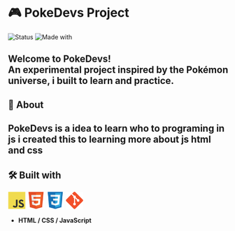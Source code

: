 # 🎮 PokeDevs Project

![Status](https://img.shields.io/badge/status-FINISH-green) 
![Made with](https://img.shields.io/badge/made%20with-JS-red) 

Welcome to **PokeDevs**!  
An experimental project inspired by the Pokémon universe, i built to learn and practice.
---

## 🚀 About
PokeDevs is a idea to learn who to programing in js i created this to learning more about js html and css
---

## 🛠️ Built with
<p align="left">
  <img src="https://raw.githubusercontent.com/devicons/devicon/master/icons/javascript/javascript-original.svg" alt="javascript" width="40" height="40"/>
  <img src="https://raw.githubusercontent.com/devicons/devicon/master/icons/html5/html5-original.svg" alt="html5" width="40" height="40"/>
  <img src="https://raw.githubusercontent.com/devicons/devicon/master/icons/css3/css3-original.svg" alt="css3" width="40" height="40"/>
  <img src="https://raw.githubusercontent.com/devicons/devicon/master/icons/git/git-original.svg" alt="git" width="40" height="40"/>
</p>

- **HTML / CSS / JavaScript**

